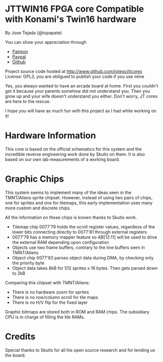# JTTWIN16 FPGA core Compatible with Konami's Twin16 hardware

By Jose Tejada (@topapate)

You can show your appreciation through
* [Patreon](https://patreon.com/jotego)
* [Paypal](https://paypal.me/topapate)
* [Github](https://github.com/sponsors/jotego)

Project source code hosted at http://www.github.com/jotego/jtcores
License: GPL3, you are obligued to publish your code if you use mine


Yes, you always wanted to have an arcade board at home. First you couldn't get it because your parents somehow did not understand you. Then you grow up and your wife doesn't understand you either. Don't worry, JT cores are here to the rescue.

I hope you will have as much fun with this project as I had while working on it!

# Hardware Information

This core is based on the official schematics for this system and the incredible reverse engineering work done by Skutis on them. It is also based on our own lab measurements of a working board.

# Graphic Chips

This system seems to implement many of the ideas seen in the TMNT/Aliens sprite chipset. However, instead of using two pairs of chips, one for sprites and one for tilemaps, this early implementation uses many more custom and discrete chips.

All the information on these chips is known thanks to Skutis work.

- Tilemap chip 0077'79 holds the scroll register values, regardless of the lower bits connecting directly to 0077'81 through external registers
- 0077'79 has a memory mapper feature so AB[12:11] will be used to drive the external RAM depending upon configuration
- Objects use two frame buffers, contrary to the line buffers seen in TMNT/Aliens
- Object chip 0077'83 parses object data during DMA, by checking only the priority byte
- Object data takes 8kB for 512 sprites x 16 bytes. Then gets parsed down to 2kB

Comparing this chipset with TMNT/Aliens:

- There is no hardware zoom for sprites
- There is no row/column scroll for tile maps
- There is no H/V flip for the fixed layer

Graphic bitmaps are stored both in ROM and RAM chips. The subsidiary CPU is in charge of filling the tile RAMs.

# Credits

Special thanks to Skutis for all his open source research and for lending us the board.
